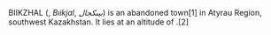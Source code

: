 BIIKZHAL (, _Bıikjal_, _بيىكجال_) is an abandoned town[1] in Atyrau Region, southwest Kazakhstan. It lies at an altitude of .[2]
